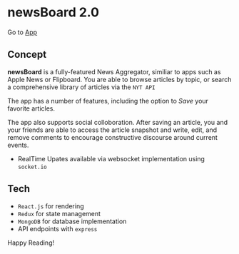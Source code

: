 # newsBoard 2.0

Go to [App](https://young-plains-73073.herokuapp.com)

## Concept

**newsBoard** is a fully-featured News Aggregator, similiar to apps such as Apple News or Flipboard.  You are able to browse articles by topic, or search a comprehensive library of articles via the `NYT API`

The app has a number of features, including the option to *Save* your favorite articles.

The app also supports social colloboration.  After saving an article, you and your friends are able to access the article snapshot and write, edit, and remove comments to encourage constructive discourse around current events.

* RealTime Upates available via websocket implementation using `socket.io`

## Tech
* `React.js` for rendering
* `Redux` for state management
* `MongoDB` for database implementation
* API endpoints with `express`

Happy Reading!
